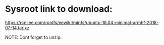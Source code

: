 # Sysroot link to download:

https://rcn-ee.com/rootfs/eewiki/minfs/ubuntu-18.04-minimal-armhf-2018-07-14.tar.xz

NOTE: Dont forget to unzip.